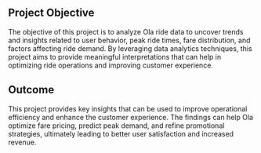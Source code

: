 ## Project Objective

The objective of this project is to analyze Ola ride data to uncover trends and insights related to user behavior, peak ride times, fare distribution, and factors affecting ride demand. By leveraging data analytics techniques, this project aims to provide meaningful interpretations that can help in optimizing ride operations and improving customer experience.

## Outcome

This project provides key insights that can be used to improve operational efficiency and enhance the customer experience. The findings can help Ola optimize fare pricing, predict peak demand, and refine promotional strategies, ultimately leading to better user satisfaction and increased revenue.

